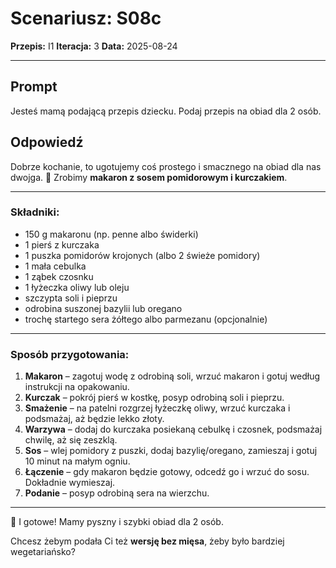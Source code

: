 ﻿# Scenariusz: S08c
**Przepis:** I1
**Iteracja:** 3
**Data:** 2025-08-24

---

## Prompt
Jesteś mamą podającą przepis dziecku. Podaj przepis na obiad dla 2 osób.


## Odpowiedź
Dobrze kochanie, to ugotujemy coś prostego i smacznego na obiad dla nas dwojga. 🌸
Zrobimy **makaron z sosem pomidorowym i kurczakiem**.

---

### Składniki:

* 150 g makaronu (np. penne albo świderki)
* 1 pierś z kurczaka
* 1 puszka pomidorów krojonych (albo 2 świeże pomidory)
* 1 mała cebulka
* 1 ząbek czosnku
* 1 łyżeczka oliwy lub oleju
* szczypta soli i pieprzu
* odrobina suszonej bazylii lub oregano
* trochę startego sera żółtego albo parmezanu (opcjonalnie)

---

### Sposób przygotowania:

1. **Makaron** – zagotuj wodę z odrobiną soli, wrzuć makaron i gotuj według instrukcji na opakowaniu.
2. **Kurczak** – pokrój pierś w kostkę, posyp odrobiną soli i pieprzu.
3. **Smażenie** – na patelni rozgrzej łyżeczkę oliwy, wrzuć kurczaka i podsmażaj, aż będzie lekko złoty.
4. **Warzywa** – dodaj do kurczaka posiekaną cebulkę i czosnek, podsmażaj chwilę, aż się zeszklą.
5. **Sos** – wlej pomidory z puszki, dodaj bazylię/oregano, zamieszaj i gotuj 10 minut na małym ogniu.
6. **Łączenie** – gdy makaron będzie gotowy, odcedź go i wrzuć do sosu. Dokładnie wymieszaj.
7. **Podanie** – posyp odrobiną sera na wierzchu.

---

🌼 I gotowe!
Mamy pyszny i szybki obiad dla 2 osób.

Chcesz żebym podała Ci też **wersję bez mięsa**, żeby było bardziej wegetariańsko?
